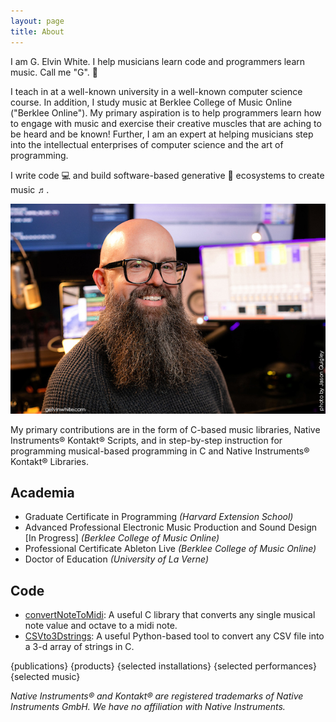 ```yaml
---
layout: page
title: About
---
```


<p class="message">
  I am G. Elvin White. I help musicians learn code and programmers learn music. Call me "G". 🦾
</p>

I teach in at a well-known university in a well-known computer science course. In addition, I study music at Berklee College of Music Online ("Berklee Online"). My primary aspiration is to help programmers learn how to engage with music and exercise their creative muscles that are aching to be heard and be known! Further, I am an expert at helping musicians step into the intellectual enterprises of computer science and the art of programming.

<p class="message">
  I write code 💻 and build software-based generative 🎲 ecosystems to create music ♬.
</p>

![gelvinwhite](/assets/gelvinwhite02.jpg "gelvinwhite")

My primary contributions are in the form of C-based music libraries, Native Instruments®️ Kontakt®️ Scripts, and in step-by-step instruction for programming musical-based programming in C and Native Instruments®️ Kontakt®️ Libraries.

## Academia
* Graduate Certificate in Programming *(Harvard Extension School)*
* Advanced Professional Electronic Music Production and Sound Design [In Progress] *(Berklee College of Music Online)*
* Professional Certificate Ableton Live *(Berklee College of Music Online)*
* Doctor of Education *(University of La Verne)*

## Code
* [convertNoteToMidi](https://github.com/guyewhite/convertNoteToMidi): A useful C library that converts any single musical note value and octave to a midi note.
* [CSVto3Dstrings](https://github.com/guyewhite/CSVto3Dstrings): A useful Python-based tool to convert any CSV file into a 3-d array of strings in C.


{publications}
{products}
{selected installations}
{selected performances}
{selected music}

*Native Instruments®️ and Kontakt®️ are registered trademarks of Native Instruments GmbH. We have no affiliation with Native Instruments.*
